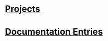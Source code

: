 [Projects](./projects/index.md)
========

[Documentation Entries](./entries/index.md)
=====================
